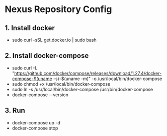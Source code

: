 Nexus Repository Config
==================
## 1. Install docker
- sudo curl -sSL get.docker.io | sudo bash
## 2. Install docker-compose
- sudo curl -L "https://github.com/docker/compose/releases/download/1.27.4/docker-compose-$(uname -s)-$(uname -m)" -o /usr/local/bin/docker-compose
- sudo chmod +x /usr/local/bin/docker-compose
- sudo ln -s /usr/local/bin/docker-compose /usr/bin/docker-compose
- docker-compose --version
## 3. Run
- docker-compose up -d
- docker-compose stop